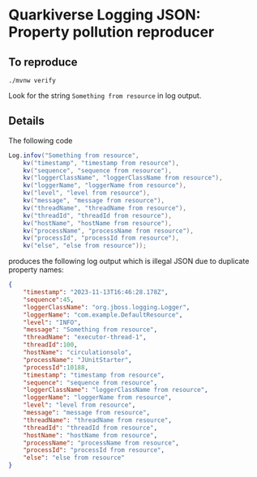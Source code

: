 # Quarkiverse Logging JSON: Property pollution reproducer



## To reproduce

```shell script
./mvnw verify
```

Look for the string `Something from resource` in log output.

## Details
The following code
```java
Log.infov("Something from resource",
    kv("timestamp", "timestamp from resource"),
    kv("sequence", "sequence from resource"),
    kv("loggerClassName", "loggerClassName from resource"),
    kv("loggerName", "loggerName from resource"),
    kv("level", "level from resource"),
    kv("message", "message from resource"),
    kv("threadName", "threadName from resource"),
    kv("threadId", "threadId from resource"),
    kv("hostName", "hostName from resource"),
    kv("processName", "processName from resource"),
    kv("processId", "processId from resource"),
    kv("else", "else from resource"));
```

produces the following log output which is illegal JSON due to duplicate property names:
```json
{
	"timestamp": "2023-11-13T16:46:28.178Z",
	"sequence":45,
	"loggerClassName": "org.jboss.logging.Logger",
	"loggerName": "com.example.DefaultResource",
	"level": "INFO",
	"message": "Something from resource",
	"threadName": "executor-thread-1",
	"threadId":100,
	"hostName": "circulationsolo",
	"processName": "JUnitStarter",
	"processId":10188,
	"timestamp": "timestamp from resource",
	"sequence": "sequence from resource",
	"loggerClassName": "loggerClassName from resource",
	"loggerName": "loggerName from resource",
	"level": "level from resource",
	"message": "message from resource",
	"threadName": "threadName from resource",
	"threadId": "threadId from resource",
	"hostName": "hostName from resource",
	"processName": "processName from resource",
	"processId": "processId from resource",
	"else": "else from resource"
}
```
